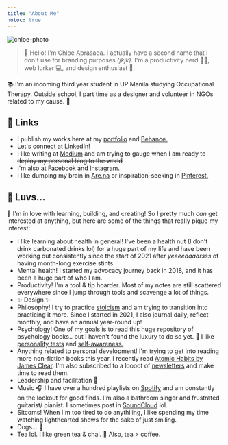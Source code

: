 ```yaml
---
title: "About Me"
notoc: true
---
```


![chloe-photo](/photos/chloe-about.png)

> 👋 Hello! I'm Chloe Abrasada. I actually have a second name that I don't use for branding purposes *(jkjk)*. I'm a productivity nerd 👩‍🏫, web lurker 💻, and design enthusiast 🎨.

📚 I'm an incoming third year student in UP Manila studying Occupational Therapy. Outside school, I part time as a designer and volunteer in NGOs related to my cause. 🍃

## 🔗 Links
- I publish my works here at my [portfolio](https://chloeabrasada.online/) and [Behance.](https://www.behance.net/chloeabrasada)
- Let's connect at [LinkedIn!](https://www.linkedin.com/in/chloeabrasada)
- I like writing at [Medium](https://chloeabrasada.medium.com/) and ~~am trying to gauge when I am ready to deploy my personal blog to the world~~
- I'm also at [Facebook](https://www.facebook.com/chloeabrasada/) and [Instagram.](https://www.instagram.com/chloeabrasada)
- I like dumping my brain in [Are.na](https://www.are.na/chloe-abrasada) or inspiration-seeking in [Pinterest.](https://www.pinterest.ph/chloeabrasada)

## 🍉 Luvs...

🥳 I'm in love with learning, building, and creating! So I pretty much *can* get interested at anything, but here are some of the things that really pique my interest:

- I like learning about health in general! I've been a health nut (I don't drink carbonated drinks lol) for a huge part of my life and have been working out consistently since the start of 2021 after *yeeeeaaaarsss* of having month-long exercise stints.
- Mental health! I started my advocacy journey back in 2018, and it has been a huge part of who I am.
- Productivity! I'm a tool & tip hoarder. Most of my notes are still scattered everywhere since I jump through tools and scavenge a lot of things.
- ✨ Design ✨
- Philosophy! I try to practice [stoicism](moc/stoicism.md) and am trying to transition into practicing it more. Since I started in 2021, I also journal daily, reflect monthly, and have an annual year-round up!
- Psychology! One of my goals is to read this huge repository of psychology books.. but I haven't found the luxury to do so yet. 💭 I like [personality tests](notes/personality-tests.md) and [self-awareness.](notes/self-awareness.md)
- Anything related to personal development! I'm trying to get into reading more non-fiction books this year. I recently read [Atomic Habits by James Clear](notes/sources/books/atomic-habits.md). I'm also subscribed to a loooot of [newsletters](notes/sources/newsletters.md) and make time to read them.
- Leadership and facilitation 👥
- Music 🎧 I have over a hundred playlists on [Spotify](https://open.spotify.com/user/chloeabrasada) and am constantly on the lookout for good finds. I'm also a bathroom singer and frustrated guitarist/ pianist. I sometimes post in [SoundCloud](https://soundcloud.com/chloeabrasada) lol.
- Sitcoms! When I'm too tired to do anythiiing, I like spending my time watching lighthearted shows for the sake of just smiling.
- Dogs... 🐶
- Tea lol. I like green tea & chai. 🍵 Also, tea > coffee.